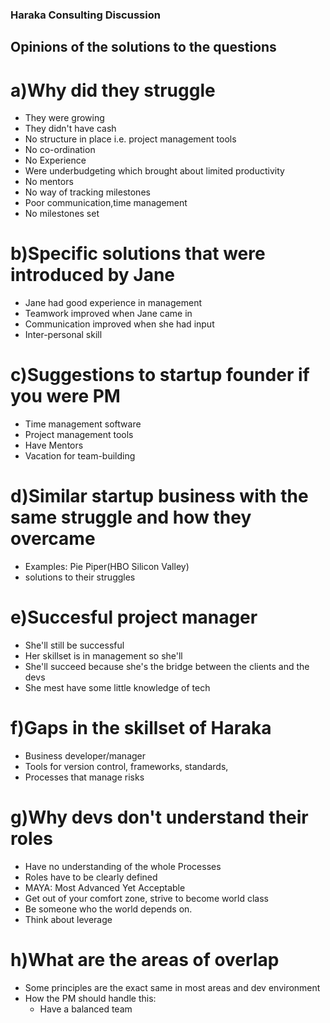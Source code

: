 ### Haraka Consulting Discussion
## Opinions of the solutions to the questions

# a)Why did they struggle
- They were growing
- They didn't have cash
- No structure in place i.e. project management tools
- No co-ordination
- No Experience
- Were underbudgeting which brought about limited productivity
- No mentors
- No way of tracking milestones
- Poor communication,time management
- No milestones set

# b)Specific solutions that were introduced by Jane
- Jane had good experience in management
- Teamwork improved when Jane came in
- Communication improved when she had input
- Inter-personal skill

# c)Suggestions to startup founder if you were PM
- Time management software
- Project management tools
- Have Mentors
- Vacation for team-building

# d)Similar startup business with the same struggle and how they overcame
- Examples: Pie Piper(HBO Silicon Valley)
- solutions to their struggles

# e)Succesful project manager
- She'll still be successful
- Her skillset is in management so she'll
- She'll succeed because she's the bridge between the clients and the devs
- She mest have some little knowledge of tech

# f)Gaps in the skillset of Haraka
- Business developer/manager
- Tools for version control, frameworks, standards,
- Processes that manage risks

# g)Why devs don't understand their roles
- Have no understanding of the whole Processes
- Roles have to be clearly defined
- MAYA: Most Advanced Yet Acceptable
- Get out of your comfort zone, strive to become world class
- Be someone who the world depends on.
- Think about leverage

# h)What are the areas of overlap
- Some principles are the exact same in most areas and dev environment
- How the PM should handle this:
    - Have a balanced team
